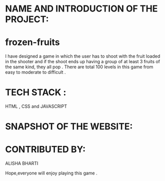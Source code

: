 # NAME AND INTRODUCTION OF THE PROJECT:
# frozen-fruits 
 I have designed a game in which the user has to shoot with the fruit loaded in the shooter and if the shoot ends up having a group of at least 3 fruits of the same kind, they all pop . There are total 100 levels in this game from easy to moderate to difficult .


# TECH STACK :
HTML , CSS and JAVASCRIPT 

# SNAPSHOT OF THE WEBSITE:




# CONTRIBUTED BY:
ALISHA BHARTI

Hope,everyone will enjoy playing this game .

